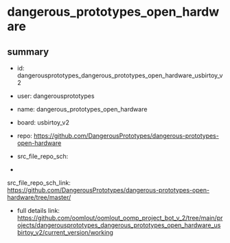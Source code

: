 # dangerous_prototypes_open_hardware
 
## summary 
* id: dangerousprototypes_dangerous_prototypes_open_hardware_usbirtoy_v2
* user: dangerousprototypes
* name: dangerous_prototypes_open_hardware
* board: usbirtoy_v2
* repo: https://github.com/DangerousPrototypes/dangerous-prototypes-open-hardware



* src_file_repo_sch: 
*
 src_file_repo_sch_link: https://github.com/DangerousPrototypes/dangerous-prototypes-open-hardware/tree/master/
* full details link: https://github.com/oomlout/oomlout_oomp_project_bot_v_2/tree/main/projects/dangerousprototypes_dangerous_prototypes_open_hardware_usbirtoy_v2/current_version/working  






